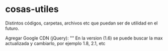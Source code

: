 # cosas-utiles
Distintos códigos, carpetas, archivos etc que puedan ser de utilidad en el futuro.

Agregar Google CDN (jQuery):
"<script src="http://ajax.googleapis.com/ajax/libs/jquery/1.6/jquery.min.js"></script>"
En la version (1.6) se puede buscar la max actualizada y cambiarlo, por ejemplo 1.8, 2.1, etc

